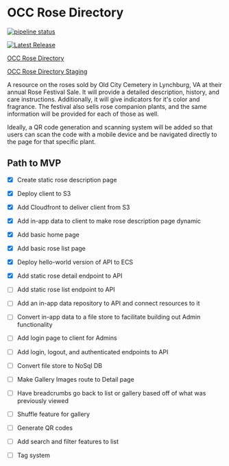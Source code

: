 # OCC Rose Directory

[![pipeline status](https://gitlab.com/randydavidl78/occ-rose-directory/badges/main/pipeline.svg)](https://gitlab.com/randydavidl78/occ-rose-directory/-/commits/main)

[![Latest Release](https://gitlab.com/randydavidl78/occ-rose-directory/-/badges/release.svg)](https://gitlab.com/randydavidl78/occ-rose-directory/-/releases)

[OCC Rose Directory](https://rosedirectory.geminionestop.com)

[OCC Rose Directory Staging](https://stagingrosedirectory.geminionestop.com)

A resource on the roses sold by Old City Cemetery in Lynchburg, VA at their
annual Rose Festival Sale. It will provide a detailed description, history,
and care instructions. Additionally, it will give indicators for it's color
and fragrance. The festival also sells rose companion plants, and the same information will
be provided for each of those as well.

Ideally, a QR code generation and scanning system will be added so that users
can scan the code with a mobile device and be navigated directly to the page
for that specific plant.

## Path to MVP

- [X] Create static rose description page
- [X] Deploy client to S3
- [X] Add Cloudfront to deliver client from S3
- [X] Add in-app data to client to make rose description page dynamic
- [X] Add basic home page
- [X] Add basic rose list page
- [X] Deploy hello-world version of API to ECS
- [X] Add static rose detail endpoint to API
- [ ] Add static rose list endpoint to API
- [ ] Add an in-app data repository to API and connect resources to it
- [ ] Convert in-app data to a file store to facilitate building out Admin functionality
- [ ] Add login page to client for Admins
- [ ] Add login, logout, and authenticated endpoints to API
- [ ] Convert file store to NoSql DB
- [ ] Make Gallery Images route to Detail page
- [ ] Have breadcrumbs go back to list or gallery based off of what was previously viewed
- [ ] Shuffle feature for gallery
- [ ] Generate QR codes
- [ ] Add search and filter features to list
- [ ] Tag system

